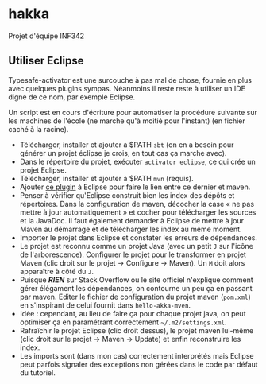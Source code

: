 # hakka

Projet d'équipe INF342

## Utiliser Eclipse

Typesafe-activator est une surcouche à pas mal de chose, fournie en plus avec quelques plugins sympas. Néanmoins il reste reste à utiliser un IDE digne de ce nom, par exemple Eclipse.

Un script est en cours d'écriture pour automatiser la procédure suivante sur les machines de l'école (ne marche qu'à moitié pour l'instant) (en fichier caché à la racine).

 * Télécharger, installer et ajouter à $PATH `sbt` (on en a besoin pour générer un projet éclipse je crois, en tout cas ça marche avec).
 * Dans le répertoire du projet, exécuter `activator eclipse`, ce qui crée un projet Eclipse.
 * Télécharger, installer et ajouter à $PATH `mvn` (requis).
 * Ajouter [ce plugin](http://eclipse.org/m2e/) à Eclipse pour faire le lien entre ce dernier et maven.
 * Penser à vérifier qu'Eclipse construit bien les index des dépôts et répertoires. Dans la configuration de maven, décocher la case « ne pas mettre à jour automatiquement » et cocher pour télécharger les sources et la JavaDoc. Il faut également demander à Eclipse de mettre à jour Maven au démarrage et de télécharger les index au même moment.
 * Importer le projet dans Eclipse et constater les erreurs de dépendances.
 * Le projet est reconnu comme un projet Java (avec un petit `J` sur l'icône de l'arborescence). Configurer le projet pour le transformer en projet Maven (clic droit sur le projet → Configure → Maven). Un `M` doit alors apparaître à côté du `J`.
 * Puisque __*RIEN*__ sur Stack Overflow ou le site officiel n'explique comment gérer élégament les dépendances, on contourne un peu ça en passant par maven. Editer le fichier de configuration du projet maven (`pom.xml`) en s'inspirant de celui fournit dans `hello-akka-mven`.
 * Idée : cependant, au lieu de faire ça pour chaque projet java, on peut optimiser ça en paramétrant correctement `~/.m2/settings.xml`.
 * Rafraîchir le projet Eclipse (clic droit dessus), le projet maven lui-même (clic droit sur le projet → Maven → Update) et enfin reconstruire les index.
 * Les imports sont (dans mon cas) correctement interprétés mais Eclipse peut parfois signaler des exceptions non gérées dans le code par défaut du tutoriel.
